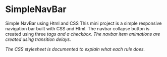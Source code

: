 # SimpleNavBar
Simple NavBar using Html and CSS
This mini project is a simple responsive navigation bar built with CSS and Html.
The navbar collapse button is created using three <i> tags and a checkbox.
The navbar item animations are created using transition delays.

The CSS stylesheet is documented to explain what each rule does.
